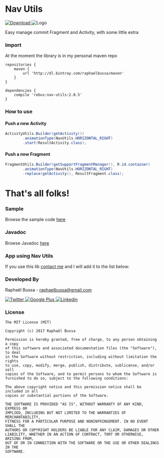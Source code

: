 # Nav Utils
[![Download](https://api.bintray.com/packages/raphaelbussa/maven/nav-utils/images/download.svg) ](https://bintray.com/raphaelbussa/maven/nav-utils/_latestVersion)
![Logo](https://raw.githubusercontent.com/rebus007/NavUtils/master/sample/src/main/ic_launcher-web.png)

Easy manage commit Fragment and Activity, with some little extra

### Import
At the moment the library is in my personal maven repo
```Gradle
repositories {
    maven {
        url 'http://dl.bintray.com/raphaelbussa/maven'
    }
}
```
```Gradle
dependencies {
    compile 'rebus:nav-utils:2.0.5'
}
```
### How to use
#### Push a new Activity

```Java
ActivityUtils.Builder(getActivity())
        .animationType(NavUtils.HORIZONTAL_RIGHT)
        .start(ResultActivity.class);
```
#### Push a new Fragment

```Java
FragmentUtils.Builder(getSupportFragmentManager(), R.id.container)
        .animationType(NavUtils.HORIZONTAL_RIGHT)
        .replace(getActivity(), ResultFragment.class);
```


# That's all folks!

### Sample
Browse the sample code [here](https://github.com/rebus007/NavUtils/tree/master/sample)

### Javadoc
Browse Javadoc [here](https://rebus007.github.io/NavUtils/javadoc/)

### App using Nav Utils
If you use this lib [contact me](mailto:raphaelbussa@gmail.com?subject=NavUtils) and I will add it to the list below:

### Developed By
Raphaël Bussa - [raphaelbussa@gmail.com](mailto:raphaelbussa@gmail.com)

[ ![Twitter](https://raw.githubusercontent.com/rebus007/NavUtils/master/img/social/twitter-icon.png) ](https://twitter.com/rebus_007)[ ![Google Plus](https://raw.githubusercontent.com/rebus007/NavUtils/master/img/social/google-plus-icon.png) ](https://plus.google.com/+RaphaelBussa/posts)[ ![Linkedin](https://raw.githubusercontent.com/rebus007/NavUtils/master/img/social/linkedin-icon.png) ](https://www.linkedin.com/in/rebus007)

### License
```
The MIT License (MIT)

Copyright (c) 2017 Raphaël Bussa

Permission is hereby granted, free of charge, to any person obtaining a copy
of this software and associated documentation files (the "Software"), to deal
in the Software without restriction, including without limitation the rights
to use, copy, modify, merge, publish, distribute, sublicense, and/or sell
copies of the Software, and to permit persons to whom the Software is
furnished to do so, subject to the following conditions:

The above copyright notice and this permission notice shall be included in all
copies or substantial portions of the Software.

THE SOFTWARE IS PROVIDED "AS IS", WITHOUT WARRANTY OF ANY KIND, EXPRESS OR
IMPLIED, INCLUDING BUT NOT LIMITED TO THE WARRANTIES OF MERCHANTABILITY,
FITNESS FOR A PARTICULAR PURPOSE AND NONINFRINGEMENT. IN NO EVENT SHALL THE
AUTHORS OR COPYRIGHT HOLDERS BE LIABLE FOR ANY CLAIM, DAMAGES OR OTHER
LIABILITY, WHETHER IN AN ACTION OF CONTRACT, TORT OR OTHERWISE, ARISING FROM,
OUT OF OR IN CONNECTION WITH THE SOFTWARE OR THE USE OR OTHER DEALINGS IN THE
SOFTWARE.
```
